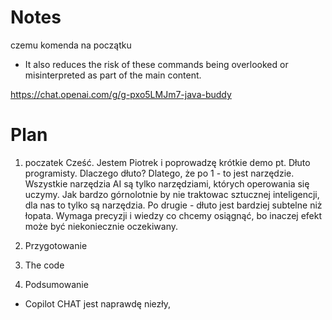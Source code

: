 # Notes

czemu komenda na początku
- It also reduces the risk of these commands being overlooked or misinterpreted as part of the main content.

https://chat.openai.com/g/g-pxo5LMJm7-java-buddy


# Plan

1. poczatek
Cześć. Jestem Piotrek i poprowadzę krótkie demo pt. Dłuto programisty.
Dlaczego dłuto? 
Dlatego, że po 1 - to jest narzędzie. Wszystkie narzędzia AI są tylko narzędziami, których operowania się uczymy.
Jak bardzo górnolotnie by nie traktowac sztucznej inteligencji, dla nas to tylko są narzędzia.
Po drugie - dłuto jest bardziej subtelne niż łopata. Wymaga precyzji i wiedzy co chcemy osiągnąć, bo inaczej efekt może być niekoniecznie oczekiwany.

2. Przygotowanie
3. The code
4. Podsumowanie 
- Copilot CHAT jest naprawdę niezły, 